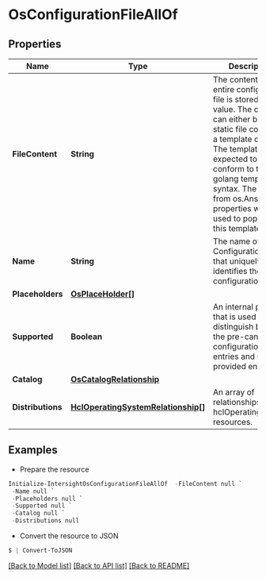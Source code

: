 # OsConfigurationFileAllOf
## Properties

Name | Type | Description | Notes
------------ | ------------- | ------------- | -------------
**FileContent** | **String** | The content of the entire configuration file is stored as value. The content can either be a static file content or a template content. The template is expected to conform to the golang template syntax. The values from os.Answers properties will be used to populate this template. | [optional] 
**Name** | **String** | The name of the OS ConfigurationFile that uniquely identifies the configuration file. | [optional] 
**Placeholders** | [**OsPlaceHolder[]**](OsPlaceHolder.md) |  | [optional] 
**Supported** | **Boolean** | An internal property that is used to distinguish between the pre-canned OS configuration file entries and user provided entries. | [optional] [readonly] 
**Catalog** | [**OsCatalogRelationship**](OsCatalogRelationship.md) |  | [optional] 
**Distributions** | [**HclOperatingSystemRelationship[]**](HclOperatingSystemRelationship.md) | An array of relationships to hclOperatingSystem resources. | [optional] 

## Examples

- Prepare the resource
```powershell
Initialize-IntersightOsConfigurationFileAllOf  -FileContent null `
 -Name null `
 -Placeholders null `
 -Supported null `
 -Catalog null `
 -Distributions null
```

- Convert the resource to JSON
```powershell
$ | Convert-ToJSON
```

[[Back to Model list]](../README.md#documentation-for-models) [[Back to API list]](../README.md#documentation-for-api-endpoints) [[Back to README]](../README.md)

